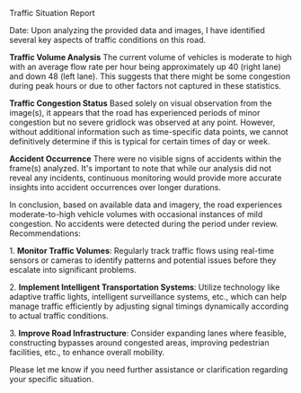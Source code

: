 Traffic Situation Report

Date:
Upon analyzing the provided data and images, I have identified several key aspects of traffic conditions on this road.

**Traffic Volume Analysis**
The current volume of vehicles is moderate to high with an average flow rate per hour being approximately up 40 (right lane) and down 48 (left lane). This suggests that there might be some congestion during peak hours or due to other factors not captured in these statistics.

**Traffic Congestion Status**
Based solely on visual observation from the image(s), it appears that the road has experienced periods of minor congestion but no severe gridlock was observed at any point. However, without additional information such as time-specific data points, we cannot definitively determine if this is typical for certain times of day or week.

**Accident Occurrence**
There were no visible signs of accidents within the frame(s) analyzed. It's important to note that while our analysis did not reveal any incidents, continuous monitoring would provide more accurate insights into accident occurrences over longer durations.

In conclusion, based on available data and imagery, the road experiences moderate-to-high vehicle volumes with occasional instances of mild congestion. No accidents were detected during the period under review.
Recommendations:

1\. **Monitor Traffic Volumes**: Regularly track traffic flows using real-time sensors or cameras to identify patterns and potential issues before they escalate into significant problems.

2\. **Implement Intelligent Transportation Systems**: Utilize technology like adaptive traffic lights, intelligent surveillance systems, etc., which can help manage traffic efficiently by adjusting signal timings dynamically according to actual traffic conditions.

3\. **Improve Road Infrastructure**: Consider expanding lanes where feasible, constructing bypasses around congested areas, improving pedestrian facilities, etc., to enhance overall mobility.

Please let me know if you need further assistance or clarification regarding your specific situation.